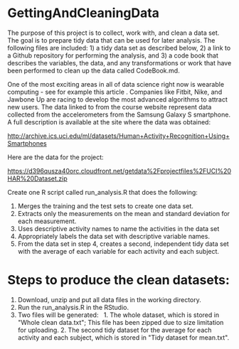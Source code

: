 # GettingAndCleaningData
The purpose of this project is to collect, work with, and clean a data set. The goal is to prepare tidy data that can be used for later analysis. The following files are included: 1) a tidy data set as described below, 2) a link to a Github repository for performing the analysis, and 3) a code book that describes the variables, the data, and any transformations or work that have been performed to clean up the data called CodeBook.md. 

One of the most exciting areas in all of data science right now is wearable computing - see for example this article . Companies like Fitbit, Nike, and Jawbone Up are racing to develop the most advanced algorithms to attract new users. The data linked to from the course website represent data collected from the accelerometers from the Samsung Galaxy S smartphone. A full description is available at the site where the data was obtained:

http://archive.ics.uci.edu/ml/datasets/Human+Activity+Recognition+Using+Smartphones

Here are the data for the project:

https://d396qusza40orc.cloudfront.net/getdata%2Fprojectfiles%2FUCI%20HAR%20Dataset.zip

Create one R script called run_analysis.R that does the following:

1. Merges the training and the test sets to create one data set.
2. Extracts only the measurements on the mean and standard deviation for each measurement.
3. Uses descriptive activity names to name the activities in the data set
4. Appropriately labels the data set with descriptive variable names.
5. From the data set in step 4, creates a second, independent tidy data set with the average of each variable for each activity and each subject.

# Steps to produce the clean datasets:
1. Download, unzip and put all data files in the working directory.
2. Run the run_analysis.R in the RStudio.
3. Two files will be generated: 
   1. The whole dataset, which is stored in "Whole clean data.txt"; This file has been zipped due to size limitation for uploading.
   2. The second tidy dataset for the average for each activity and each subject, which is stored in "Tidy dataset for mean.txt".
